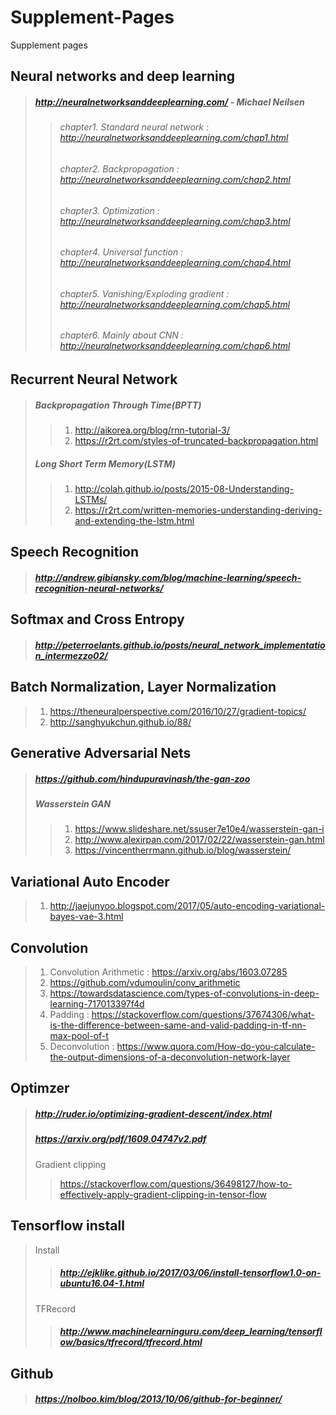 # Supplement-Pages
Supplement pages

Neural networks and deep learning
---------------------------------
> ##### http://neuralnetworksanddeeplearning.com/ - Michael Neilsen
>> ###### chapter1. Standard neural network : http://neuralnetworksanddeeplearning.com/chap1.html
>> ###### chapter2. Backpropagation : http://neuralnetworksanddeeplearning.com/chap2.html
>> ###### chapter3. Optimization : http://neuralnetworksanddeeplearning.com/chap3.html
>> ###### chapter4. Universal function : http://neuralnetworksanddeeplearning.com/chap4.html
>> ###### chapter5. Vanishing/Exploding gradient : http://neuralnetworksanddeeplearning.com/chap5.html
>> ###### chapter6. Mainly about CNN : http://neuralnetworksanddeeplearning.com/chap6.html

Recurrent Neural Network
------------------------
> ##### Backpropagation Through Time(BPTT)
>> 1. http://aikorea.org/blog/rnn-tutorial-3/
>> 2. https://r2rt.com/styles-of-truncated-backpropagation.html
> ##### Long Short Term Memory(LSTM)
>> 1. http://colah.github.io/posts/2015-08-Understanding-LSTMs/
>> 2. https://r2rt.com/written-memories-understanding-deriving-and-extending-the-lstm.html

Speech Recognition
------------------
> ##### http://andrew.gibiansky.com/blog/machine-learning/speech-recognition-neural-networks/

Softmax and Cross Entropy
-------------------------
> ##### http://peterroelants.github.io/posts/neural_network_implementation_intermezzo02/

Batch Normalization, Layer Normalization
----------------------------------------
> 1. https://theneuralperspective.com/2016/10/27/gradient-topics/
> 2. http://sanghyukchun.github.io/88/

Generative Adversarial Nets
-----------------------------------
> ##### https://github.com/hindupuravinash/the-gan-zoo
> ##### Wasserstein GAN
>> 1. https://www.slideshare.net/ssuser7e10e4/wasserstein-gan-i
>> 2. http://www.alexirpan.com/2017/02/22/wasserstein-gan.html
>> 3. https://vincentherrmann.github.io/blog/wasserstein/

Variational Auto Encoder
------------------------
> 1. http://jaejunyoo.blogspot.com/2017/05/auto-encoding-variational-bayes-vae-3.html

Convolution
-----------
> 1. Convolution Arithmetic : https://arxiv.org/abs/1603.07285
> 2. https://github.com/vdumoulin/conv_arithmetic
> 3. https://towardsdatascience.com/types-of-convolutions-in-deep-learning-717013397f4d
> 4. Padding : https://stackoverflow.com/questions/37674306/what-is-the-difference-between-same-and-valid-padding-in-tf-nn-max-pool-of-t
> 5. Deconvolution : https://www.quora.com/How-do-you-calculate-the-output-dimensions-of-a-deconvolution-network-layer

Optimzer
--------
> ##### http://ruder.io/optimizing-gradient-descent/index.html
> ##### https://arxiv.org/pdf/1609.04747v2.pdf
> Gradient clipping
>> https://stackoverflow.com/questions/36498127/how-to-effectively-apply-gradient-clipping-in-tensor-flow

Tensorflow install
------------------
> Install
>> ##### http://ejklike.github.io/2017/03/06/install-tensorflow1.0-on-ubuntu16.04-1.html
> TFRecord
>> ##### http://www.machinelearninguru.com/deep_learning/tensorflow/basics/tfrecord/tfrecord.html

Github
------
> ##### https://nolboo.kim/blog/2013/10/06/github-for-beginner/
